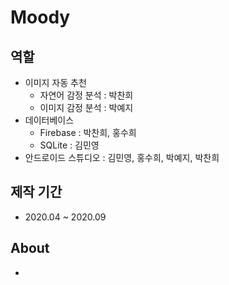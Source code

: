 # Moody
## 역할
- 이미지 자동 추천
  - 자연어 감정 분석 : 박찬희
  - 이미지 감정 분석 : 박예지
- 데이터베이스
  - Firebase : 박찬희, 홍수희
  - SQLite : 김민영
- 안드로이드 스튜디오 : 김민영, 홍수희, 박예지, 박찬희

## 제작 기간
- 2020.04 ~ 2020.09

## About
- 
